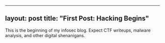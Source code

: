 
---
layout: post
title: "First Post: Hacking Begins"
---

This is the beginning of my infosec blog. Expect CTF writeups, malware analysis, and other digital shenanigans.
